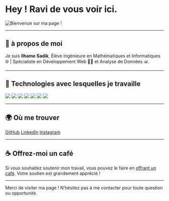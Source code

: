 <p align="center" style="color:blue;">
  
  # Hey ! Ravi de vous voir ici.
  
  ![Bienvenue sur ma page !](https://media.giphy.com/media/l0HlS0FhfPAwPiE2k/giphy.gif)
</p>

---

## 💙 à propos de moi 

Je suis **Ilhame Sadik**, Élève Ingénieure en Mathématiques et Informatiques 🌐 | Spécialiste en Développement Web 👨‍💻 et Analyse de Données 📊.

---

## 🌟 Technologies avec lesquelles je travaille

<p>
  <img src="https://img.shields.io/badge/Tech-React-blue" />
  <img src="https://img.shields.io/badge/Tech-JavaScript-yellow" />
  <img src="https://img.shields.io/badge/Tech-Spring%20Boot-green" />
  <img src="https://img.shields.io/badge/Tech-HTML5-orange" />
  <img src="https://img.shields.io/badge/Tech-CSS3-blue" />
  <img src="https://img.shields.io/badge/Tech-npm-red" />
  <img src="https://img.shields.io/badge/Tech-GitHub-black" />
</p>

---

## 🌍 Où me trouver

<p>
  <a href="https://github.com/IlhameSadik">GitHub</a>  
  <a href="https://www.linkedin.com/in/ilhame-sadik-4a2404163/">LinkedIn</a> 
  <a href="https://instagram.com/VotreNomUtilisateur">Instagram</a>
</p>

---

## ☕ Offrez-moi un café

Si vous souhaitez soutenir mon travail, vous pouvez le faire en [offrant un café](https://buymeacoffee.com/sadikilhamg). Votre soutien est grandement apprécié !

---

Merci de visiter ma page ! N’hésitez pas à me contacter pour toute question ou opportunité.
